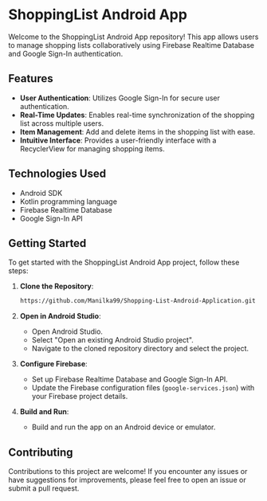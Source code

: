 # ShoppingList Android App

Welcome to the ShoppingList Android App repository! This app allows users to manage shopping lists collaboratively using Firebase Realtime Database and Google Sign-In authentication.

## Features

- **User Authentication**: Utilizes Google Sign-In for secure user authentication.
- **Real-Time Updates**: Enables real-time synchronization of the shopping list across multiple users.
- **Item Management**: Add and delete items in the shopping list with ease.
- **Intuitive Interface**: Provides a user-friendly interface with a RecyclerView for managing shopping items.

## Technologies Used

- Android SDK
- Kotlin programming language
- Firebase Realtime Database
- Google Sign-In API

## Getting Started

To get started with the ShoppingList Android App project, follow these steps:

1. **Clone the Repository**:
   ```bash
   https://github.com/Manilka99/Shopping-List-Android-Application.git
   ```

2. **Open in Android Studio**:
   - Open Android Studio.
   - Select "Open an existing Android Studio project".
   - Navigate to the cloned repository directory and select the project.

3. **Configure Firebase**:
   - Set up Firebase Realtime Database and Google Sign-In API.
   - Update the Firebase configuration files (`google-services.json`) with your Firebase project details.

4. **Build and Run**:
   - Build and run the app on an Android device or emulator.

## Contributing

Contributions to this project are welcome! If you encounter any issues or have suggestions for improvements, please feel free to open an issue or submit a pull request.
